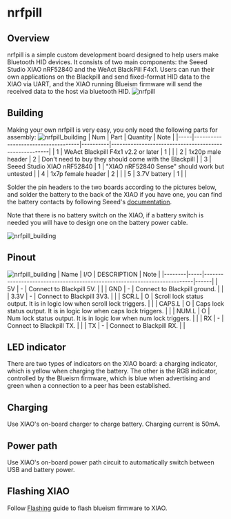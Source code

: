 # nrfpill
## Overview
nrfpill is a simple custom development board designed to help users make Bluetooth HID devices. It consists of two main components: the Seeed Studio XIAO nRF52840 and the WeAct BlackPill F4x1. Users can run their own applications on the Blackpill and send fixed-format HID data to the XIAO via UART, and the XIAO running Blueism firmware will send the received data to the host via bluetooth HID.
![nrfpill](https://i.imgur.com/OYeBnak.jpg)

## Building
Making your own nrfpill is very easy, you only need the following parts for assembly:
![nrfpill_building](https://i.imgur.com/dAYtJu9.jpg)
| Num | Part                               | Quantity | Note                                                  |
|-----|------------------------------------|----------|-------------------------------------------------------|
| 1   | WeAct Blackpill F4x1 v2.2 or later | 1        |                                                       |
| 2   | 1x20p male header                  | 2        | Don't need to buy they should come with the Blackpill |
| 3   | Seeed Studio XIAO nRF52840         | 1        | "XIAO nRF52840 Sense" should work but untested        |
| 4   | 1x7p female header                 | 2        |                                                       |
| 5   | 3.7V battery                       | 1        |                                                       |

Solder the pin headers to the two boards according to the pictures below, and solder the battery to the back of the XIAO if you have one, you can find the battery contacts by following Seeed's [documentation](https://wiki.seeedstudio.com/XIAO_BLE/).

Note that there is no battery switch on the XIAO, if a battery switch is needed you will have to design one on the battery power cable.

![nrfpill_building](https://i.imgur.com/EYlbBSV.jpg)

## Pinout
![nrfpill_building](https://i.imgur.com/ST51hbS.png)
| Name   | I/O | DESCRIPTION                                                              | Note |
|--------|-----|--------------------------------------------------------------------------|------|
| 5V     | -   | Connect to Blackpill 5V.                                                 |      |
| GND    | -   | Connect to Blackpill ground.                                             |      |
| 3.3V   | -   | Connect to Blackpill 3V3.                                                |      |
| SCR.L  | O   | Scroll lock status output. It is in logic low when scroll lock triggers. |      |
| CAPS.L | O   | Caps lock status output. It is in logic low when caps lock triggers.     |      |
| NUM.L  | O   | Num lock status output. It is in logic low when num lock triggers.       |      |
| RX     | -   | Connect to Blackpill TX.                                                 |      |
| TX     | -   | Connect to Blackpill RX.                                                 |      |

## LED indicator
There are two types of indicators on the XIAO board: a charging indicator, which is yellow when charging the battery. The other is the RGB indicator, controlled by the Blueism firmware, which is blue when advertising and green when a connection to a peer has been established.

## Charging
Use XIAO's on-board charger to charge battery. Charging current is 50mA.

## Power path
Use XIAO's on-board power path circuit to automatically switch between USB and battery power.

## Flashing XIAO
Follow [Flashing](https://github.com/object-blueism/blueism_firmware/blob/main/docs/flashing.md) guide to flash blueism firmware to XIAO.